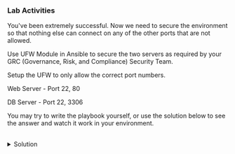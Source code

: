### Lab Activities
You've been extremely successful. Now we need to secure the environment so that nothing else can connect on any of the other ports that are not allowed.

Use UFW Module in Ansible to secure the two servers as required by your GRC (Governance, Risk, and Compliance) Security Team.

Setup the UFW to only allow the correct port numbers. 

Web Server - Port 22, 80

DB Server - Port 22, 3306

You may try to write the playbook yourself, or use the solution below to see the answer and watch it work in your environment.

<br>
<details>
<summary>Solution</summary>

Check the file /root/ufw_setup.yaml to see how to setup the firewall for the required exposed ports.

```plain
cat /root/ufw_setup.yaml
```{{exec}}

Inspect the ufw_setup.yaml file. What is the purpose of each of the tasks in the playbook? Which do you expect to run on both servers? Which do you expect to only run on some servers? Why?

Run the file to see what happens and verify operations.

```plain
ansible-playbook -i /root/hosts /root/ufw_setup.yaml
```{{exec}}

Now you can test and see that only the ports that you expect to be available are able to be connected to.

Verify the configurations of the firewalls are different:

```plain
ufw status
ssh node01 'ufw status'
```{{exec}}

Are they configured like you would expect? Why or why not?

```plain
timeout 3 nc -vz node01 80
timeout 3 nc -vz node01 22
timeout 3 nc -vz controlplane 3306
ssh node01 'timeout 3 nc -vz controlplane 22'
```{{exec}}

The above should work, the items below should time out.

```plain
timeout 3 nc -vz node01 40200
```{{exec}}

```plain
ssh node01 'timeout 3 nc -vz controlplane 40200'
```{{exec}}

Did you see the timeouts on the ports that you expect to? Did this deployer act as you expected? What could you do to improve this operation?

</details>

